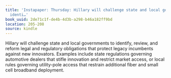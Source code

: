 ```yaml
---
title: 'Instapaper: Thursday: Hillary will challenge state and local governments to
  identi…'
book_uuid: 2de71c1f-de4b-4d3b-a298-b46a182ff9bd
location: 205-208
source: kindle
---
```


Hillary will challenge state and local governments to identify, review, and reform legal and regulatory obligations that protect legacy incumbents against new innovators. Examples include state regulations governing automotive dealers that stifle innovation and restrict market access, or local rules governing utility-pole access that restrain additional fiber and small cell broadband deployment.